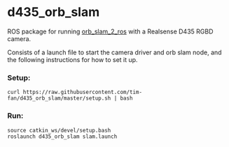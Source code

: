 # d435_orb_slam

ROS package for running [orb_slam_2_ros](https://github.com/appliedAI-Initiative/orb_slam_2_ros) with a Realsense D435 RGBD camera.

Consists of a launch file to start the camera driver and orb slam node, and the following instructions for how to set it up.

### Setup:
```{bash}
curl https://raw.githubusercontent.com/tim-fan/d435_orb_slam/master/setup.sh | bash
```

### Run:
```
source catkin_ws/devel/setup.bash
roslaunch d435_orb_slam slam.launch
```